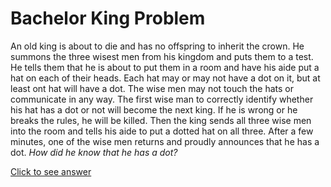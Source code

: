# Bachelor King Problem

An old king is about to die and has no offspring to inherit the crown. He 
summons the three wisest men from his kingdom and puts them to a test. He tells 
them that he is about to put them in a room and have his aide put a hat on each 
of their heads. Each hat may or may not have a dot on it, but at least ont hat 
will have a dot. The wise men may not touch the hats or communicate in any way. 
The first wise man to correctly identify whether his hat has a dot or not will 
become the next king. If he is wrong or he breaks the rules, he will be killed. 
Then the king sends all three wise men into the room and tells his aide to put 
a dotted hat on all three. After a few minutes, one of the wise men returns and 
proudly announces that he has a dot. *How did he know that he has a dot?*

[Click to see answer](../answers/bachelor_king_answer.md)
